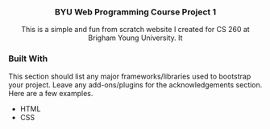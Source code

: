 <h3 align="center">BYU Web Programming Course Project 1</h3>
  <p align="center">
    This is a simple and fun from scratch website I created for CS 260 at Brigham Young University. It 
    <br />

### Built With

This section should list any major frameworks/libraries used to bootstrap your project. Leave any add-ons/plugins for the acknowledgements section. Here are a few examples.

* HTML
* CSS
